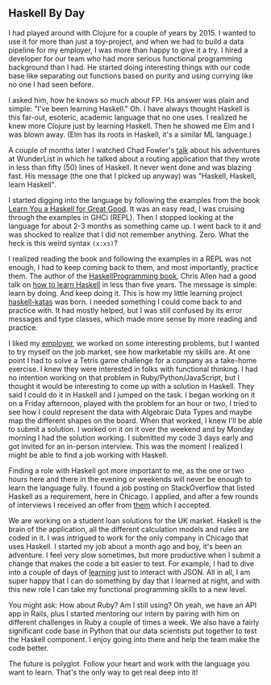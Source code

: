 ## Haskell By Day

I had played around with Clojure for a couple of years by 2015. I wanted to use it for more than just a toy-project, and when we had to build a data pipeline for my employer, I was more than happy to give it a try.
I hired a developer for our team who had more serious functional programming background than I had. He started doing interesting things with our code base like separating out functions based on purity and using currying like no one I had seen before.

I asked him, how he knows so much about FP. His answer was plain and simple: "I've been learning Haskell." Oh. I have always thought Haskell is this far-out, esoteric, academic language that no one uses. I realized he knew more Clojure just by learning Haskell. Then he showed me Elm and I was blown away. (Elm has its roots in Haskell, it's a similar ML language.)

A couple of months later I watched Chad Fowler's [talk](https://www.youtube.com/watch?v=sAsRtZEGMMQ&t=6s) about his adventures at WunderList in which he talked about a routing application that they wrote in less than fifty (50) lines of Haskell. It never went done and was blazing fast. His message (the one that I picked up anyway) was "Haskell, Haskell, learn Haskell".

I started digging into the language by following the examples from the book [Learn You a Haskell for Great Good](http://learnyouahaskell.com/). It was an easy read, I was cruising through the examples in GHCi (REPL). Then I stopped looking at the language for about 2-3 months as something came up. I went back to it and was shocked to realize that I did not remember anything. Zero. What the heck is this weird syntax `(x:xs)`?

I realized reading the book and following the examples in a REPL was not enough, I had to keep coming back to them, and most importantly, practice them. The author of the [HaskellProgramming book](http://haskellbook.com/), Chris Allen had a good talk on [how to learn Haskell](https://www.youtube.com/watch?v=Bg9ccYzMbxc) in less than five years. The message is simple: learn by doing. And keep doing it. This is how my little learning project [haskell-katas](https://www.github.com/adomokos/haskell-katas) was born. I needed something I could come back to and practice with. It had mostly helped, but I was still confused by its error messages and type classes, which made more sense by more reading and practice.

I liked my [employer](https://www.kennasecurity.com/), we worked on some interesting problems, but I wanted to try myself on the job market, see how marketable my skills are. At one point I had to solve a Tetris game challenge for a company as a take-home exercise. I knew they were interested in folks with functional thinking. I had no intention working on that problem in Ruby/Python/JavaScript, but I thought it would be interesting to come up with a solution in Haskell. They said I could do it in Haskell and I jumped on the task. I began working on it on a Friday afternoon, played with the problem for an hour or two, I tried to see how I could represent the data with Algebraic Data Types and maybe map the different shapes on the board. When that worked, I knew I'll be able to submit a solution. I worked on it on it over the weekend and by Monday morning I had the solution working. I submitted my code 3 days early and got invited for an in-person interview. This was the moment I realized I might be able to find a job working with Haskell.

Finding a role with Haskell got more important to me, as the one or two hours here and there in the evening or weekends will never be enough to learn the language fully. I found a job posting on StackOverflow that listed Haskell as a requirement, here in Chicago. I applied, and after a few rounds of interviews I received an offer from [them](https://www.futurefinance.com/) which I accepted.

We are working on a student loan solutions for the UK market. Haskell is the brain of the application, all the different calculation models and rules are coded in it. I was intrigued to work for the only company in Chicago that uses Haskell. I started my job about a month ago and boy, it's been an adventure. I feel very slow sometimes, but more productive when I submit a change that makes the code a bit easier to test. For example, I had to dive into a couple of days of [learning](https://github.com/adomokos/aeson-learning) just to interact with JSON. All in all, I am super happy that I can do something by day that I learned at night, and with this new role I can take my functional programming skills to a new level.

You might ask: How about Ruby? Am I still using? Oh yeah, we have an API app in Rails, plus I started mentoring our intern by pairing with him on different challenges in Ruby a couple of times a week. We also have a fairly significant code base in Python that our data scientists put together to test the Haskell component. I enjoy going into there and help the team make the code better.

The future is polyglot. Follow your heart and work with the language you want to learn. That's the only way to get real deep into it!
